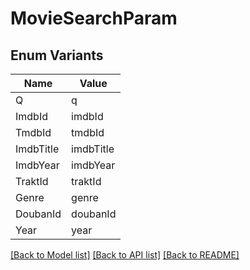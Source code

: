 # MovieSearchParam

## Enum Variants

| Name | Value |
|---- | -----|
| Q | q |
| ImdbId | imdbId |
| TmdbId | tmdbId |
| ImdbTitle | imdbTitle |
| ImdbYear | imdbYear |
| TraktId | traktId |
| Genre | genre |
| DoubanId | doubanId |
| Year | year |


[[Back to Model list]](../README.md#documentation-for-models) [[Back to API list]](../README.md#documentation-for-api-endpoints) [[Back to README]](../README.md)


